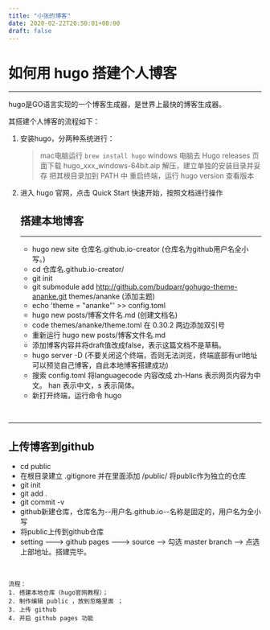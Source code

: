 ```yaml
---
title: "小张的博客"
date: 2020-02-22T20:50:01+08:00
draft: false
---
```


# 如何用 hugo 搭建个人博客

<hr>

hugo是GO语言实现的一个博客生成器，是世界上最快的博客生成器。

其搭建个人博客的流程如下：

1. 安装hugo，分两种系统进行：
    > mac电脑运行  `brew install hugo`
    > windows 电脑去 Hugo releases 页面下载 hugo_xxx_windows-64bit.aip
    > 解压，建立单独的安装目录并妥存
    > 把其根目录加到 PATH 中
    > 重启终端，运行 hugo version 查看版本
2. 进入 hugo 官网，点击 Quick Start 快速开始，按照文档进行操作 <br>
   
   ## 搭建本地博客 
   

   <hr>


    - hugo new site 仓库名.github.io-creator (仓库名为github用户名全小写。)
    - cd 仓库名.github.io-creator/
    - git init
    - git submodule add http://github.com/budparr/gohugo-theme-ananke.git themes/ananke  (添加主题)
    - echo 'theme = "ananke"' >> config.toml
    - hugo new posts/博客文件名.md (创建文档名)
    - code themes/ananke/theme.toml  在 0.30.2 两边添加双引号
    - 重新运行 hugo new posts/博客文件名.md
    - 添加博客内容并将draft值改成false，表示这篇文档不是草稿。
    - hugo server -D (不要关闭这个终端，否则无法浏览，终端底部有url地址可以预览自己博客，自此本地博客搭建成功)
    - 搜索 config.toml 将languagecode 内容改成 zh-Hans 表示网页内容为中文。 han 表示中文，s 表示简体。
    - 新打开终端，运行命令 hugo
  <br>

  <hr>

  ## 上传博客到github

  - cd public
  - 在根目录建立 .gitignore 并在里面添加 /public/ 将public作为独立的仓库
  - git init
  - git add .
  - git commit -v
  - github新建仓库，仓库名为--用户名.github.io--名称是固定的，用户名为全小写
  - 将public上传到github仓库
  - setting ---> github pages ---> source --> 勾选 master branch --> 点选上部地址。搭建完毕。

   <br>
 
    流程：
    1. 搭建本地仓库（hugo官网教程）；
    2. 制作编辑 public ，放到忽略里面 ；
    3. 上传 github
    4. 开启 github pages 功能

   
